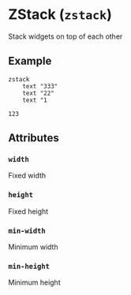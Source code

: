 # ZStack (`zstack`)

Stack widgets on top of each other

## Example
```
zstack
    text "333"
    text "22"
    text "1
```
```
123
```

## Attributes

### `width`

Fixed width

### `height`

Fixed height

### `min-width`

Minimum width

### `min-height`

Minimum height
